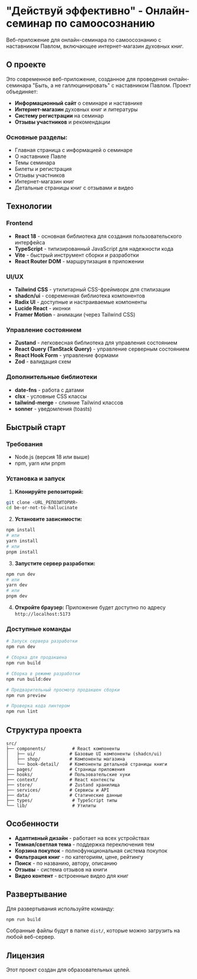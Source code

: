 # "Действуй эффективно" - Онлайн-семинар по самоосознанию

Веб-приложение для онлайн-семинара по самоосознанию с наставником Павлом, включающее интернет-магазин духовных книг.

## О проекте

Это современное веб-приложение, созданное для проведения онлайн-семинара "Быть, а не галлюцинировать" с наставником Павлом. Проект объединяет:

- **Информационный сайт** о семинаре и наставнике
- **Интернет-магазин** духовных книг и литературы
- **Систему регистрации** на семинар
- **Отзывы участников** и рекомендации

### Основные разделы:
- Главная страница с информацией о семинаре
- О наставнике Павле
- Темы семинара
- Билеты и регистрация
- Отзывы участников
- Интернет-магазин книг
- Детальные страницы книг с отзывами и видео

## Технологии

### Frontend
- **React 18** - основная библиотека для создания пользовательского интерфейса
- **TypeScript** - типизированный JavaScript для надежности кода
- **Vite** - быстрый инструмент сборки и разработки
- **React Router DOM** - маршрутизация в приложении

### UI/UX
- **Tailwind CSS** - утилитарный CSS-фреймворк для стилизации
- **shadcn/ui** - современная библиотека компонентов
- **Radix UI** - доступные и настраиваемые компоненты
- **Lucide React** - иконки
- **Framer Motion** - анимации (через Tailwind CSS)

### Управление состоянием
- **Zustand** - легковесная библиотека для управления состоянием
- **React Query (TanStack Query)** - управление серверным состоянием
- **React Hook Form** - управление формами
- **Zod** - валидация схем

### Дополнительные библиотеки
- **date-fns** - работа с датами
- **clsx** - условные CSS классы
- **tailwind-merge** - слияние Tailwind классов
- **sonner** - уведомления (toasts)

## Быстрый старт

### Требования
- Node.js (версия 18 или выше)
- npm, yarn или pnpm

### Установка и запуск

1. **Клонируйте репозиторий:**
```bash
git clone <URL_РЕПОЗИТОРИЯ>
cd be-or-not-to-hallucinate
```

2. **Установите зависимости:**
```bash
npm install
# или
yarn install
# или
pnpm install
```

3. **Запустите сервер разработки:**
```bash
npm run dev
# или
yarn dev
# или
pnpm dev
```

4. **Откройте браузер:**
Приложение будет доступно по адресу `http://localhost:5173`

### Доступные команды

```bash
# Запуск сервера разработки
npm run dev

# Сборка для продакшена
npm run build

# Сборка в режиме разработки
npm run build:dev

# Предварительный просмотр продакшен сборки
npm run preview

# Проверка кода линтером
npm run lint
```

## Структура проекта

```
src/
├── components/          # React компоненты
│   ├── ui/             # Базовые UI компоненты (shadcn/ui)
│   ├── shop/           # Компоненты магазина
│   └── book-detail/    # Компоненты детальной страницы книги
├── pages/              # Страницы приложения
├── hooks/              # Пользовательские хуки
├── context/            # React контексты
├── store/              # Zustand хранилища
├── services/           # Сервисы и API
├── data/               # Статические данные
├── types/               # TypeScript типы
└── lib/                 # Утилиты
```

## Особенности

- **Адаптивный дизайн** - работает на всех устройствах
- **Темная/светлая тема** - поддержка переключения тем
- **Корзина покупок** - полнофункциональная система покупок
- **Фильтрация книг** - по категориям, цене, рейтингу
- **Поиск** - по названию, автору, описанию
- **Отзывы** - система отзывов на книги
- **Видео контент** - встроенные видео для книг

## Развертывание

Для развертывания используйте команду:
```bash
npm run build
```

Собранные файлы будут в папке `dist/`, которые можно загрузить на любой веб-сервер.

## Лицензия

Этот проект создан для образовательных целей.
